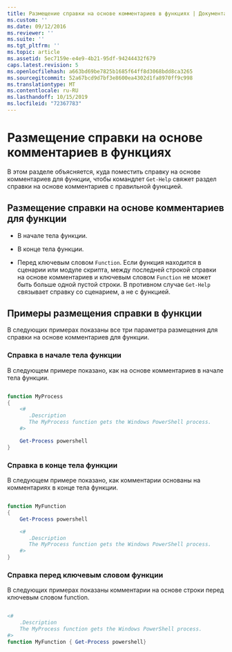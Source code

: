 ```yaml
---
title: Размещение справки на основе комментариев в функциях | Документация Майкрософт
ms.custom: ''
ms.date: 09/12/2016
ms.reviewer: ''
ms.suite: ''
ms.tgt_pltfrm: ''
ms.topic: article
ms.assetid: 5ec7159e-e4e9-4b21-95df-94244432f679
caps.latest.revision: 5
ms.openlocfilehash: a663bd69be7825b1685f64ff8d3068bdd8ca3265
ms.sourcegitcommit: 52a67bcd9d7bf3e8600ea4302d1fa8970ff9c998
ms.translationtype: MT
ms.contentlocale: ru-RU
ms.lasthandoff: 10/15/2019
ms.locfileid: "72367783"
---
```

# <a name="placing-comment-based-help-in-functions"></a>Размещение справки на основе комментариев в функциях

В этом разделе объясняется, куда поместить справку на основе комментариев для функции, чтобы командлет `Get-Help` свяжет раздел справки на основе комментариев с правильной функцией.

## <a name="where-to-place-comment-based-help-for-a-function"></a>Размещение справки на основе комментариев для функции

- В начале тела функции.

- В конце тела функции.

- Перед ключевым словом `Function`. Если функция находится в сценарии или модуле скрипта, между последней строкой справки на основе комментариев и ключевым словом `Function` не может быть больше одной пустой строки. В противном случае `Get-Help` связывает справку со сценарием, а не с функцией.

## <a name="examples-of-help-placement-in-a-function"></a>Примеры размещения справки в функции

 В следующих примерах показаны все три параметра размещения для справки на основе комментариев для функции.

### <a name="help-at-the-beginning-of-a-function-body"></a>Справка в начале тела функции

 В следующем примере показано, как на основе комментариев в начале тела функции.

```powershell

function MyProcess
{
    <#
       .Description
       The MyProcess function gets the Windows PowerShell process.
    #>

    Get-Process powershell
}

```

### <a name="help-at-the-end-of-a-function-body"></a>Справка в конце тела функции

 В следующем примере показано, как комментарии основаны на комментариях в конце тела функции.

```powershell

function MyFunction
{
    Get-Process powershell

    <#
       .Description
       The MyProcess function gets the Windows PowerShell process.
    #>
}

```

### <a name="help-before-the-function-keyword"></a>Справка перед ключевым словом функции

 В следующих примерах показаны комментарии на основе строки перед ключевым словом function.

```powershell

<#
    .Description
    The MyProcess function gets the Windows PowerShell process.
#>
function MyFunction { Get-Process powershell}

```
